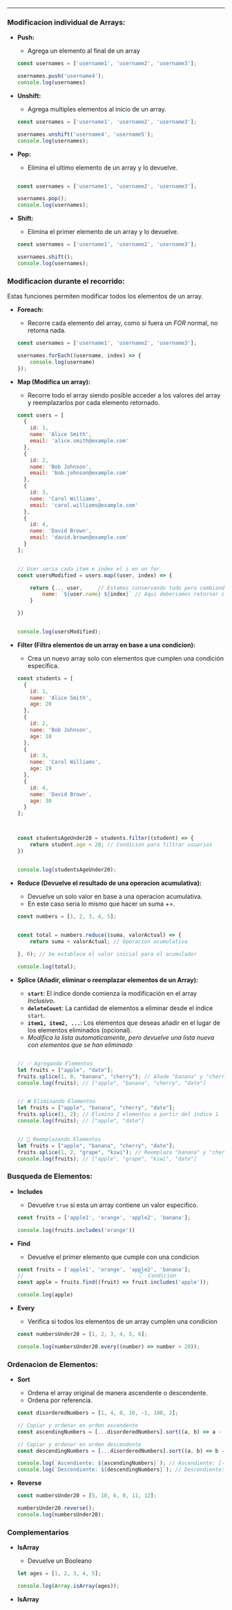 
---
### Modificacion individual de Arrays:

- **Push:** 
	- Agrega un elemento al final de un array
	```javascript
	const usernames = ['username1', 'username2', 'username3'];
	
	usernames.push('username4');
	console.log(usernames)	
	```

- **Unshift:** 
	- Agrega multiples elementos al inicio de un array.
	```javascript
	const usernames = ['username1', 'username2', 'username3'];
	
	usernames.unshift('username4', 'username5');
	console.log(usernames);
	```

- **Pop:** 
	- Elimina el ultimo elemento de un array y lo devuelve.
	```javascript
	
	const usernames = ['username1', 'username2', 'username3'];
	
	usernames.pop();
	console.log(usernames);
	```

- **Shift:** 
	- Elimina el primer elemento de un array y lo devuelve.
	```javascript
	const usernames = ['username1', 'username2', 'username3'];
	
	usernames.shift();
	console.log(usernames);
	```

### Modificacion durante el recorrido:
Estas funciones permiten modificar todos los elementos de un array.

- **Foreach:** 
	- Recorre cada elemento del array, como si fuera un *FOR* normal, no retorna nada.
	```javascript
	const usernames = ['username1', 'username2', 'username3'];

	usernames.forEach((username, index) => {
		console.log(username)
	});
	```

- **Map (Modifica un array):** 
	 - Recorre todo el array siendo posible acceder a los valores del array y reemplazarlos por cada elemento retornado.

	```javascript
	const users = [
	  {
	    id: 1,
	    name: 'Alice Smith',
	    email: 'alice.smith@example.com'
	  },
	  {
	    id: 2,
	    name: 'Bob Johnson',
	    email: 'bob.johnson@example.com'
	  },
	  {
	    id: 3,
	    name: 'Carol Williams',
	    email: 'carol.williams@example.com'
	  },
	  {
	    id: 4,
	    name: 'David Brown',
	    email: 'david.brown@example.com'
	  }
	];
	
	
	// User seria cada item e index el i en un for
	const usersModified = users.map((user, index) => {
	
	    return {... user,     // Estamos conservando todo pero cambiando el nombre de cada usuario
	        name: `${user.name} ${index}` // Aqui deberiamos retornar componentes de HTML
	    }
	
	})
	
	
	console.log(usersModified);
	```

- **Filter (Filtra elementos de un array en base a una condicion):** 
	 - Crea un nuevo array solo con elementos que cumplen una condición específica.

	```javascript
	const students = [
	  {
	    id: 1,
	    name: 'Alice Smith',
	    age: 20
	  },
	  {
	    id: 2,
	    name: 'Bob Johnson',
	    age: 18
	  },
	  {
	    id: 3,
	    name: 'Carol Williams',
	    age: 19
	  },
	  {
	    id: 4,
	    name: 'David Brown',
	    age: 30
	  }
	];
	
	
	
	const studentsAgeUnder20 = students.filter((student) => {
	    return student.age < 20; // Condicion para filtrar usuarios
	})
	
	
	console.log(studentsAgeUnder20);
	```

- **Reduce (Devuelve el resultado de una operacion acumulativa):** 
	 - Devuelve un solo valor en base a una operacion acumulativa.
	 - En este caso seria lo mismo que hacer un suma +=.

	```javascript
	const numbers = [1, 2, 3, 4, 5];
	
		
	const total = numbers.reduce((suma, valorActual) => {
	    return suma + valorActual; // Operacion acumulativa
	
	}, 0); // Se establece el valor inicial para el acumulador
	
	console.log(total);
	```

- **Splice (Añadir, eliminar o reemplazar elementos de un Array):** 
	- **`start`**: El índice donde comienza la modificación en el array *Inclusivo*.
	- **`deleteCount`**: La cantidad de elementos a eliminar desde el índice `start`.
	- **`item1, item2, ...`**: Los elementos que deseas añadir en el lugar de los elementos eliminados (opcional).
	- *Modifica la lista automaticamente,  pero  devuelve una lista nueva con elementos que se han eliminado*

	```js

	// ✅ Agregando Elementos
	let fruits = ["apple", "date"];
	fruits.splice(1, 0, "banana", "cherry"); // Añade "banana" y "cherry" en el índice 1
	console.log(fruits); // ["apple", "banana", "cherry", "date"]


	// ❌ Eliminando Elementos
	let fruits = ["apple", "banana", "cherry", "date"];
	fruits.splice(1, 2); // Elimina 2 elementos a partir del índice 1
	console.log(fruits); // ["apple", "date"]


	// 🚧 Reemplazando Elementos
	let fruits = ["apple", "banana", "cherry", "date"];
	fruits.splice(1, 2, "grape", "kiwi"); // Reemplaza "banana" y "cherry" con "grape" y "kiwi"
	console.log(fruits); // ["apple", "grape", "kiwi", "date"]
	```



### Busqueda de Elementos:
- **Includes**
	- Devuelve `true` si esta un array contiene un valor especifico.

	```javascript
	const fruits = ['apple1', 'orange', 'apple2', 'banana'];

	console.log(fruits.includes('orange'))
	```

- **Find** 
	- Devuelve  el primer elemento que cumple con una condicion

	```javascript
	const fruits = ['apple1', 'orange', 'apple2', 'banana'];
	//                                     👇  Condicion
	const apple = fruits.find((fruit) => fruit.includes('apple'));

	console.log(apple)	
	```

- **Every** 
	- Verifica si todos los elementos de un array cumplen una condicion

	```javascript
	const numbersUnder20 = [1, 2, 3, 4, 5, 6];

	console.log(numbersUnder20.every((number) => number > 20));
	```

### Ordenacion de Elementos:
- **Sort**
	- Ordena el array original de manera ascendente o descendente.
	- Ordena por referencia.
	```javascript
	const disorderedNumbers = [1, 4, 0, 10, -1, 100, 2];

	// Copiar y ordenar en orden ascendente
	const ascendingNumbers = [...disorderedNumbers].sort((a, b) => a - b);
	
	// Copiar y ordenar en orden descendente
	const descendingNumbers = [...disorderedNumbers].sort((a, b) => b - a);
	
	console.log(`Ascendiente: ${ascendingNumbers}`); // Ascendiente: [-1, 0, 1, 2, 4, 10, 100]
	console.log(`Descendiente: ${descendingNumbers}`); // Descendiente: [100, 10, 4, 2, 1, 0, -1]

	```

- **Reverse**
	```javascript
	const numbersUnder20 = [5, 10, 6, 0, 11, 12];

	numbersUnder20.reverse();
	console.log(numbersUnder20);
	```

### Complementarios
- **IsArray**
	- Devuelve un Booleano
	```js
	let ages = [1, 2, 3, 4, 5];

	console.log(Array.isArray(ages)); 	
	```

- **IsArray**


